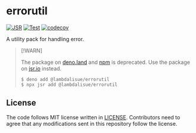 # errorutil

[![JSR](https://jsr.io/badges/@lambdalisue/errorutil)](https://jsr.io/@lambdalisue/errorutil)
[![Test](https://github.com/lambdalisue/deno-errorutil/workflows/Test/badge.svg)](https://github.com/lambdalisue/deno-errorutil/actions?query=workflow%3ATest)
[![codecov](https://codecov.io/gh/lambdalisue/deno-errorutil/graph/badge.svg?token=O0cA5Xj5la)](https://codecov.io/gh/lambdalisue/deno-errorutil)

A utility pack for handling error.

[deno]: https://deno.land/

> [!WARN]
>
> The package on [deno.land] and [npm] is deprecated. Use the package on
> [jsr.io] instead.
>
> ```
> $ deno add @lambdalisue/errorutil
> $ npx jsr add @lambdalisue/errorutil
> ```

[deno.land]: https://deno.land/x/errorutil
[npm]: https://www.npmjs.com/package/@lambdalisue/errorutil
[jsr.io]: https://jsr.io/@lambdalisue/errorutil

## License

The code follows MIT license written in [LICENSE](./LICENSE). Contributors need
to agree that any modifications sent in this repository follow the license.
